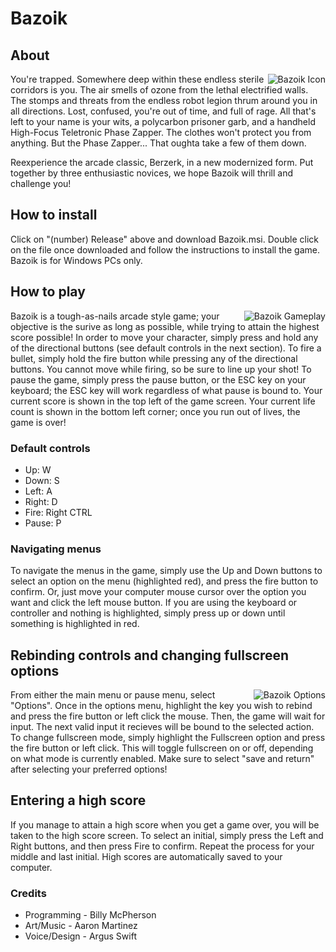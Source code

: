 # Bazoik

## About
<img src="https://i.imgur.com/CAuJE22.png" alt="Bazoik Icon" align="right" />
You're trapped.
Somewhere deep within these endless sterile corridors is you. The air smells of ozone from the lethal electrified walls. The stomps and threats from the endless robot legion thrum around you in all directions. Lost, confused, you're out of time, and full of rage. All that's left to your name is your wits, a polycarbon prisoner garb, and a handheld High-Focus Teletronic Phase Zapper. The clothes won't protect you from anything. But the Phase Zapper... That oughta take a few of them down.

Reexperience the arcade classic, Berzerk, in a new modernized form. Put together by three enthusiastic novices, we hope Bazoik will thrill and challenge you!

## How to install
Click on "(number) Release" above and download Bazoik.msi. Double click on the file once downloaded and follow the instructions to install the game. Bazoik is for Windows PCs only.

## How to play
<img src="https://i.imgur.com/r5hdGoR.png" alt="Bazoik Gameplay" align="right" />
Bazoik is a tough-as-nails arcade style game; your objective is the surive as long as possible, while trying to attain the highest score possible! In order to move your character, simply press and hold any of the directional buttons (see default controls in the next section). To fire a bullet, simply hold the fire button while pressing any of the directional buttons. You cannot move while firing, so be sure to line up your shot! To pause the game, simply press the pause button, or the ESC key on your keyboard; the ESC key will work regardless of what pause is bound to. Your current score is shown in the top left of the game screen. Your current life count is shown in the bottom left corner; once you run out of lives, the game is over!

### Default controls
* Up: W
* Down: S
* Left: A
* Right: D
* Fire: Right CTRL
* Pause: P

### Navigating menus
To navigate the menus in the game, simply use the Up and Down buttons to select an option on the menu (highlighted red), and press the fire button to confirm. Or, just move your computer mouse cursor over the option you want and click the left mouse button. If you are using the keyboard or controller and nothing is highlighted, simply press up or down until something is highlighted in red.

## Rebinding controls and changing fullscreen options
<img src="https://i.imgur.com/LcsiVfL.png" alt="Bazoik Options" align="right" />
From either the main menu or pause menu, select "Options". Once in the options menu, highlight the key you wish to rebind and press the fire button or left click the mouse. Then, the game will wait for input. The next valid input it recieves will be bound to the selected action. To change fullscreen mode, simply highlight the Fullscreen option and press the fire button or left click. This will toggle fullscreen on or off, depending on what mode is currently enabled. Make sure to select "save and return" after selecting your preferred options!

## Entering a high score
If you manage to attain a high score when you get a game over, you will be taken to the high score screen. To select an initial, simply press the Left and Right buttons, and then press Fire to confirm. Repeat the process for your middle and last initial. High scores are automatically saved to your computer.


### Credits
* Programming - Billy McPherson
* Art/Music - Aaron Martinez
* Voice/Design - Argus Swift
